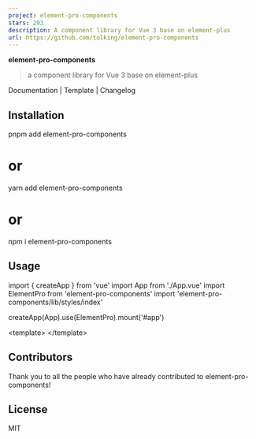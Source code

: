 ```yaml
---
project: element-pro-components
stars: 293
description: A component library for Vue 3 base on element-plus
url: https://github.com/tolking/element-pro-components
---
```


**element-pro-components**

> a component library for Vue 3 base on element-plus

Documentation | Template | Changelog

Installation
------------

pnpm add element-pro-components
# or
yarn add element-pro-components
# or
npm i element-pro-components

Usage
-----

import { createApp } from 'vue'
import App from './App.vue'
import ElementPro from 'element-pro-components'
import 'element-pro-components/lib/styles/index'

createApp(App).use(ElementPro).mount('#app')

<template\>
  <pro-layout />
</template\>

Contributors
------------

Thank you to all the people who have already contributed to element-pro-components!

License
-------

MIT
